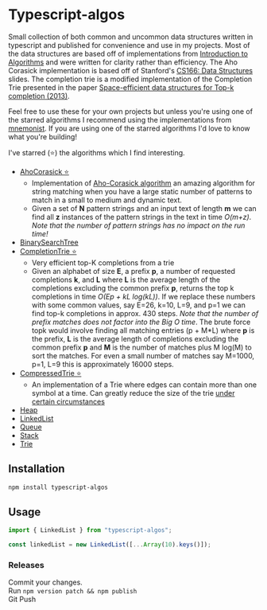 # Typescript-algos

Small collection of both common and uncommon data structures written in typescript and published for convenience and use in my projects.
Most of the data structures are based off of implementations from [Introduction to Algorithms](https://en.wikipedia.org/wiki/Introduction_to_Algorithms) and were written for clarity rather than efficiency. The Aho Corasick implementation is based off of Stanford's [CS166: Data Structures](http://web.stanford.edu/class/cs166/) slides. The completion trie is a modified implementation of the Completion Trie presented in the paper [Space-efficient data structures for Top-k completion (2013)](https://dl.acm.org/doi/10.1145/2488388.2488440).

Feel free to use these for your own projects but unless you're using one of the starred algorithms I recommend using the implementations from [mnemonist](https://github.com/Yomguithereal/mnemonist).
If you are using one of the starred algorithms I'd love to know what you're building!

I've starred (⭐️) the algorithms which I find interesting.

- [AhoCorasick ⭐️](./src/datastructures/AhoCorasick.ts)
  - Implementation of [Aho-Corasick algorithm](https://en.wikipedia.org/wiki/Aho%E2%80%93Corasick_algorithm) an amazing algorithm for string matching when you have a large static number of patterns to match in a small to medium and dynamic text.
  - Given a set of **N** pattern strings and an input text of length **m** we can find all **z** instances of the pattern strings in the text in time _O(m+z)_. _Note that the number of pattern strings has no impact on the run time!_
- [BinarySearchTree](./src/datastructures/BinarySearchTree.ts)
- [CompletionTrie ⭐️](./src/datastructures/CompletionTrie.ts)
  - Very efficient top-K completions from a trie
  - Given an alphabet of size **E**, a prefix **p**, a number of requested completions **k**, and **L** where **L** is the average length of the completions excluding the common prefix **p**, returns the top k completions in time _O(Ep + kL log(kL))_. If we replace these numbers with some common values, say E=26, k=10, L=9, and p=1 we can find top-k completions in approx. 430 steps. _Note that the number of prefix matches does not factor into the Big O time_. The brute force topk would involve finding all matching entries (p + M\*L) where **p** is the prefix, **L** is the average length of completions excluding the common prefix **p** and **M** is the number of matches plus M log(M) to sort the matches. For even a small number of matches say M=1000, p=1, L=9 this is approximately 16000 steps.
- [CompressedTrie ⭐️](./src/datastructures/CompressedTrie.ts)
  - An implementation of a Trie where edges can contain more than one symbol at a time. Can greatly reduce the size of the trie [under certain circumstances](https://en.wikipedia.org/wiki/Trie#Compressing_tries)
- [Heap](./src/datastructures/Heap.ts)
- [LinkedList](./src/datastructures/LinkedList.ts)
- [Queue](./src/datastructures/Queue.ts)
- [Stack](./src/datastructures/Stack.ts)
- [Trie](./src/datastructures/Trie.ts)

## Installation

```sh
npm install typescript-algos
```

## Usage

```ts
import { LinkedList } from "typescript-algos";

const linkedList = new LinkedList([...Array(10).keys()]);
```

### Releases

Commit your changes.  
Run `npm version patch && npm publish`  
Git Push
